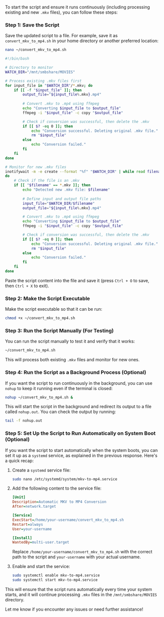 To start the script and ensure it runs continuously (including processing existing and new `.mkv` files), you can follow these steps:

### Step 1: Save the Script

Save the updated script to a file. For example, save it as `convert_mkv_to_mp4.sh` in your home directory or another preferred location:

```bash
nano ~/convert_mkv_to_mp4.sh
```

```bash
#!/bin/bash

# Directory to monitor
WATCH_DIR="/mnt/smbshare/MOVIES"

# Process existing .mkv files first
for input_file in "$WATCH_DIR"/*.mkv; do
    if [[ -f "$input_file" ]]; then
        output_file="${input_file%.mkv}.mp4"
        
        # Convert .mkv to .mp4 using ffmpeg
        echo "Converting $input_file to $output_file"
        ffmpeg -i "$input_file" -c copy "$output_file"

        # Check if conversion was successful, then delete the .mkv
        if [[ $? -eq 0 ]]; then
            echo "Conversion successful. Deleting original .mkv file."
            rm "$input_file"
        else
            echo "Conversion failed."
        fi
    fi
done

# Monitor for new .mkv files
inotifywait -m -e create --format "%f" "$WATCH_DIR" | while read filename
do
    # Check if the file is an .mkv
    if [[ "$filename" == *.mkv ]]; then
        echo "Detected new .mkv file: $filename"
        
        # Define input and output file paths
        input_file="$WATCH_DIR/$filename"
        output_file="${input_file%.mkv}.mp4"

        # Convert .mkv to .mp4 using ffmpeg
        echo "Converting $input_file to $output_file"
        ffmpeg -i "$input_file" -c copy "$output_file"

        # Check if conversion was successful, then delete the .mkv
        if [[ $? -eq 0 ]]; then
            echo "Conversion successful. Deleting original .mkv file."
            rm "$input_file"
        else
            echo "Conversion failed."
        fi
    fi
done
```

Paste the script content into the file and save it (press `Ctrl + O` to save, then `Ctrl + X` to exit).

### Step 2: Make the Script Executable

Make the script executable so that it can be run:

```bash
chmod +x ~/convert_mkv_to_mp4.sh
```

### Step 3: Run the Script Manually (For Testing)

You can run the script manually to test it and verify that it works:

```bash
~/convert_mkv_to_mp4.sh
```

This will process both existing `.mkv` files and monitor for new ones.

### Step 4: Run the Script as a Background Process (Optional)

If you want the script to run continuously in the background, you can use `nohup` to keep it running even if the terminal is closed:

```bash
nohup ~/convert_mkv_to_mp4.sh &
```

This will start the script in the background and redirect its output to a file called `nohup.out`. You can check the output by running:

```bash
tail -f nohup.out
```

### Step 5: Set Up the Script to Run Automatically on System Boot (Optional)

If you want the script to start automatically when the system boots, you can set it up as a `systemd` service, as explained in the previous response. Here's a quick recap:

1. Create a `systemd` service file:

   ```bash
   sudo nano /etc/systemd/system/mkv-to-mp4.service
   ```

2. Add the following content to the service file:

   ```ini
   [Unit]
   Description=Automatic MKV to MP4 Conversion
   After=network.target

   [Service]
   ExecStart=/home/your-username/convert_mkv_to_mp4.sh
   Restart=always
   User=your-username

   [Install]
   WantedBy=multi-user.target
   ```

   Replace `/home/your-username/convert_mkv_to_mp4.sh` with the correct path to the script and `your-username` with your actual username.

3. Enable and start the service:

   ```bash
   sudo systemctl enable mkv-to-mp4.service
   sudo systemctl start mkv-to-mp4.service
   ```

This will ensure that the script runs automatically every time your system starts, and it will continue processing `.mkv` files in the `/mnt/smbshare/MOVIES` directory.

Let me know if you encounter any issues or need further assistance!
